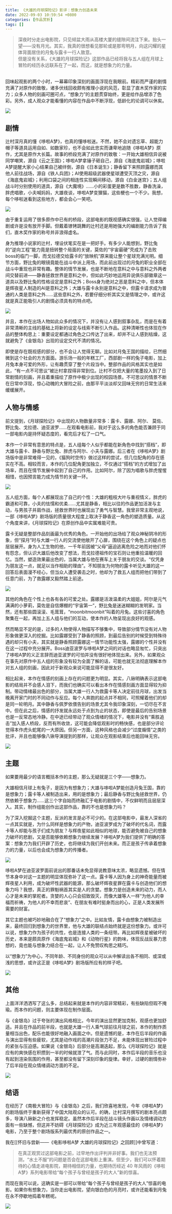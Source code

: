 ```yaml
---
title: 《大雄的月球探险记》影评：想象力创造未来
date: 2022-09-03 10:59:54 +0800
categories: [作品赏析]
tags: []
---
```



> 深夜时分走出电影院，只见倾盆大雨从高楼大厦的缝隙间流注下来。抬头一望——没有月光。其实，我真的很想看见那轮或是那弯明月，向这闪耀的星体背面居住的月兔与露卡一行人致意。  
> 但是没有关系，《大雄的月球探险记》这部作品已经将我与五人组在月球上冒险的经历永远联系在了一起，而这，就是想象力的力量。

</br>
回味起观影的两个小时，一幕幕印象深刻的画面浮现在我眼前。精彩而严谨的剧情充满了对原作的致敬，诸多伏线回收颇有推理小说的风范，彰显了直木奖作家的实力；众多人物的刻画可圈可点，“想象力”的主题贯穿始终，更是给作品增添了色彩。另外，成人观众才能看懂的内容在作品中不断浮现，低龄化的论调可以休矣。

![](https://pic1.zhimg.com/80/v2-4f6c79c6817efa5762eab11cde263270_1440w.jpg?source=c8b7c179)

## 剧情

辻村深月真的懂《哆啦A梦》，也真的懂哆啦迷。不然，她不会对遗忘草、超能力帽子等道具运用自如、如数家珍，也不会如此忠实而谦卑地追随《哆啦A梦》原作，尤其是原作大长篇。故事的桥段充满了对原作的致敬：一开始大雄相信异说被同学嘲笑，源自《云之王国》；哆啦A梦拿锤子砸自己，源自《海底鬼岩城》；哆啦A梦提醒大家小心结果自己被绊倒，源自《日本诞生》；静香留下来照顾露娜而其他人前往战场，源自《铁人兵团》；AI使用超级武器使星球遭受灭顶之灾，源自《海底鬼岩城》；利用口袋之间的相连性实现瞬间移动，源自《白金迷宫》；五人组战斗时分别使用的道具，源自《大魔境》……小的彩蛋更是数不胜数，静香洗澡，胖虎唱歌，小夫喊妈妈，大雄夜谈，哆啦A梦变狸猫，这些梗也一个不少。我想，每个哆啦迷看到这些地方，都会会心一笑吧。

![](https://picx.zhimg.com/80/v2-717f658660298b37566eb91a38ca1f40_1440w.jpg?source=c8b7c179)

由于重复运用了很多原作中已有的桥段，这部电影的既视感确实很强，让人觉得编剧或许是没有放开手脚。但戴着镣铐跳舞的辻村还是用她强大的编剧能力告诉了我们，直木奖作家的称号并非浪得虚名。

身为推理小说家的辻村，埋设伏笔实在是一把好手。有多少人能想到，野比兔的“逆向工程”能力竟是扭转整个局面的关键，莫佐的“宇宙最硬”壳成为了击败boss的临门一脚，而戈拉德交给露卡的“放映机”原来能让整个星球充满光明。细节方面，野比兔的眼镜竟能在战斗中派上用场，而此前出现过的月兔的职业全部在战斗中重现也非常有趣。整体的情节发展，也是不断地在意料之中与意料之外两者间交替前进——静香拯救世界是意料之中，但如此巧妙地运用异说俱乐部徽章这一道具以及野比兔的性格设定是意料之外；Boss身为绝对之恶是意料之中，但本体是辉夜星人制造的AI是意料之外；大雄与露卡永别是意料之中，但露卡请求成为普通的人类是意料之外……这些意料之外，若要仔细分析其实又是情理之中，或许这就是真正能吸引人的剧情必须具有的特点吧。

![](https://pic1.zhimg.com/80/v2-e2c39ed4b2e8ad976bba345f8a723e2d_1440w.jpg?source=c8b7c179)

并且，本作在出场人物如此众多的情况下，并没有让人感到叙事杂乱，而是在有着非常清晰的主线的基础上将新的设定与线索不断引入作品。这种清晰性也体现在作品的整体构思上：重要设定都通过角色之口传达了出来，却并不让人感到枯燥，这就避免了《金银岛》出现的设定交代不清的情况。

即使是存在既视感的部分，也不会让人觉得无聊。比如对月兔王国的描绘，已然细微到这个社会的方方面面。游乐场一般的年糕工厂，西部剧一样的兔子电影，加上月兔本身可爱的外形，让有趣贯穿了整个片段当中。整部作品的风格其实也是如此，“有一点不可思议”被辻村拿捏得非常到位。辻村不仅把大量的笔墨投入到了日常剧情的刻画，并且着重描绘了原作中极少出现的校园场景。不可思议的情景不断在日常中浮现，惊心动魄的大冒险之前，由那平平淡淡却又回味无穷的日常生活来缓缓展开。

## 人物与情感

前文提到，《月球探险记》中出现的人物数量非常多：露卡、露娜、阿尔、 莫佐、野比兔、戈拉德、迪亚波罗……在观看电影前，我对于这么多的角色能否兼顾于同一部电影内是持怀疑态度的，看完后才松了一口气。

本作一个非常有意思的特点是，五人组每个人似乎都能在新角色中找到“搭档”，即大雄与露卡、静香与野比兔、胖虎与阿尔、小夫与露娜。后三者在《哆啦A梦》剧场版中是非常难得一见的，《猫狗时空传》做过这样的尝试，但几位配角的存在感实在不高。相较而言，本作的几位配角更加独立，不仅通过“搭档”的方式增加了出场率，而且在情节发展中起到了自己的作用。比如阿尔，除了因为唱歌与胖虎惺惺相惜，也因预言能力成为情节的关键一环。

![](https://pic1.zhimg.com/80/v2-62467073a5559162d1efedaf09160bc6_1440w.jpg?source=c8b7c179)

五人组方面，每个人都展现出了自己的个性：大雄的粗枝大叶与重视情义，胖虎的霸道和可靠，小夫的怯懦和优柔……尤其是静香，相比以往的作品更加活泼与主动，与男孩子并肩作战，拯救世界时也展现出了勇气与智慧。我曾非常主观地说，一部《哆啦A梦》剧场版的质量很大程度上取决于静香这一角色的塑造质量。从这个角度来讲，《月球探险记》在原创作品中实属难能可贵。

露卡无疑是整部作品刻画最为优秀的角色。一开始他的出场给了观众神秘阴冷的形象，但“探月”时与大雄一行人的交流使他敞开了心扉，围绕在这个角色上的疑点也层层展开。身为人工生物的他，一千年前因被“父母”逼迫逃离危险之地而对他们怀有怨念，但认识大雄后他改变了想法，而戈拉德祖传的宝石则让他重拾温暖的回忆。当然，塑造效果最出色的，当属大雄与他在赛车上关于朋友的交谈。“仅凭身为朋友这一点，就足以当作相助的理由”。不知朋友为何物的露卡听见大雄的这一回答后表面漫不经心，但当众人遭受袭击之时，他却为了救五人组而把他们带到了任意门前，为了救露娜又毅然踏上前途。

![](https://pica.zhimg.com/80/v2-29d81a57f3c274a8856e59e75eb1e104_1440w.jpg?source=c8b7c179)

其他的角色在个性上也各有各的可爱之处。露娜是活泼温柔的大姐姐，阿尔是元气满满的小萝莉，莫佐是自信爆棚的“宇宙第一”，野比兔是迷迷糊糊的发明家。当然，还有那些圆滚滚、毛茸茸，“moonbitmoonbit”叫着的月兔。这些讨喜的角色聚集在一起，再加上五人组与他们的互动，使本作的人物呈现出良好的观感。

然而略显不足的是，过多的人物使得人物描写不够集中，导致部分情节没有对人物形象做更深入的挖掘。比如露娜受到了静香的照顾，到最后告别的时候受到特殊待遇的却只有小夫，其实就是静香照顾露娜这一情节功能性太强，露娜的个性并没有在这一过程中充分展开。Boss迪亚波罗与哆啦A梦之间的对话也略显匆忙，只突出了哆啦A梦的义正言辞而迪亚波罗的可怕并没有很好地体现出来。另外，如果观众在事先对原作中五人组的形象没有较为全面了解的话，可能也就无法彻底理解本作对五人组的刻画，因此对于新观众来说可能显得不是很友好。

相比起来，本作在情感的刻画上存在的问题更为明显。其实，八锹明确表示这部电影的结局并不会感人泪下，而我们也确实可以看出本作在情感刻画方面显得较为抑制。带动情绪最出色的部分，当属大雄一行人为救露卡等人决定前往月球，出发当晚离开家门时的不同动作与反应。每个人奔跑的起点并不相同，可照耀着他们的却是同一轮明月。其中静香与佩罗依偎告别的场景尤其令我印象深刻，一切尽在不言中。但在此之后，情感的抒发就永远处于点到为止的状态，即使是最后的告别场景也是一反常态地冷静。在中途已经带动了观众情绪的情况下，电影并没有“乘胜追击”加入感人桥段，反而有所收敛，这可能会降低观影时的畅快感，也是部分评论觉得本作虎头蛇尾的一大原因。但另一方面，这种风格也会减少“过度煽情”之类的批评，并且也能够像八锹导演提到的那样，让观众在观影结束后也能回味无穷。

![](https://pic1.zhimg.com/80/v2-8b2d4487120eeb36df151a68bb30d6f9_1440w.jpg?source=c8b7c179)

## 主题

如果要用最少的语言概括本作的主题，那么无疑就是三个字——想象力。

大雄相信月球上有兔子，是因为有想象力；大雄与哆啦A梦能创造月兔王国，靠的是想象力；露卡等人被制造出来，用的是想象力；最后静香与野比兔拯救世界，仍然依赖于想象力……这三个字自始而终融汇于电影的剧情中，不仅鲜明而且层层深入。其实，制作组能创作出这部作品，靠的不也是想象力吗？

为了深入挖掘这个主题，反派的发言是必不可少的。在这部电影中，最发人深省的一点其实就是，为什么同样是想象力的产物，迪亚波罗成为了破坏的代名词，而露卡等人却能与孩子们成为朋友？与辉夜星如此相似的地球，能否避免被自己的想象力破坏的悲剧，又是否能够依赖想象力继续发展？哆啦A梦为我们提供了明确的答案：想象力为我们开辟了历史，也将继续为我们开创未来。而正是孩子传承着想象力的力量，以后也会成为想象力的传播者。

![](https://pic1.zhimg.com/80/v2-68938686b9d06d18a40c1c0418c0d88f_1440w.jpg?source=c8b7c179)

哆啦A梦在迪亚波罗面前说出的那番话未免显得说教意味太浓，略显遗憾。但在情节本身中对这一主题的明显体现弥补了这一点。露卡等人因为身上的神奇能量而被辉夜星人利用，成为破坏性武器的能源，那么破坏辉夜星罪在露卡与创造他们的想象力吗？我想，真正的罪魁祸首其实是人的贪婪。想象力是创造未来的动力，而人心才是未来的掌舵者。贪婪的人心只会招致毁灭，而像大雄等人一样“为他人的幸福而祈祷，为他人的不幸而悲哀”、在朋友有难时挺身而出的心，正是人类发展所需要的财富。

其它主题也被巧妙地融合在了“想象力”之中。比如友情，露卡由想象力被制造出来，最终回归到想象力的世界里，他与大雄的联结点始终就是这份想象力。或许可以说，想象力作为孩子的共性，也是连接人类的一条纽带。再比如辉夜星被破坏的历史，本来是颇具原作《海底鬼岩城》和《动物行星》的韵味，体现反战反暴力思想的，竟也能与想象力结合在一起，让人不免赞叹构思之精巧。

以“想象力”为中心，不同年龄、不同身份的观众可以从中解读出各不相同、或深或浅的思想，或许这正是《哆啦A梦》剧场版所应有的样子吧。

![](https://pic1.zhimg.com/80/v2-bb249ec6394f0746c2ac4f502c793943_1440w.jpg?source=c8b7c179)

## 其他

上面洋洋洒洒写了这么多，总结起来就是本作的内容非常精彩，有些缺陷但瑕不掩瑜。而本作的问题，则主要体现在制作层面。

与《金银岛》过于夸张的演出风格相比，今年的演出显然更加克制，观感也更加舒适。并且在作品的前半段，也就是大雄一行人乘气球前往月球之前，本作的制作质量相当出色，配乐也能很好地融入画面之中。但是遗憾的是，本作在后半段的作画与演出显得有些疲软，尤其是动作戏的高潮片段张力不足，未能体现出冒险过程中的紧张与压迫感。如果说《金银岛》后部分是高潮迭起，那么《月球探险记》就是应有的爽快感在积攒到一半的时候就泄了气。而与此同时，本作后半段的音乐也没有起到渲染氛围的作用，甚至都没有留下深刻印象的旋律。幸好，过硬的剧情弥补了后半段在观众情绪调动方面的不足。

![](https://pic1.zhimg.com/80/v2-fe78ab19d26fa99582f9618bef28e952_1440w.jpg?source=c8b7c179)

## 结语

在经历了《南极大冒险》与《金银岛》之后，我们欣喜地发现，今年《哆啦A梦》的剧场版终于重新获得了中国大陆观众的认可。的确，辻村深月撰写的剧本亮点颇多，导演八锹新之介也发挥稳定。虽然本作后半段在战斗镜头作画以及情绪调动方面有一些缺憾，但这并不妨碍《月球探险记》成为近三年观感最佳的《哆啦A梦》电影，乃至于整个剧场版系列最优秀的原创作品之一。

我在[[怀旧与尝新——《电影哆啦A梦 大雄的月球探险记》之回顾]]中曾写道：

> 在真正观赏过这部电影之前，过早地作出评判并非好事。我们也无法预测，“水土不服”的问题是否会在这部电影上重演。但至少，我们可以怀着期待的心情走进电影院，期待相信的力量，也期待历经近 40 年风雨的《哆啦A梦》系列电影带给“每个孩子与曾经是孩子的大人”新的惊喜。

而现在我可以说，这确实是一部可以带给“每个孩子与曾经是孩子的大人”惊喜的电影。如果你有想象力，当你走出电影院，望向银白色的月亮时，或许还能看到月兔在永不停歇地捣着年糕呢。

![](https://pic4.zhimg.com/80/v2-f2728872356c18b5825bf9bcfcaf771d_1440w.jpg?source=c8b7c179)